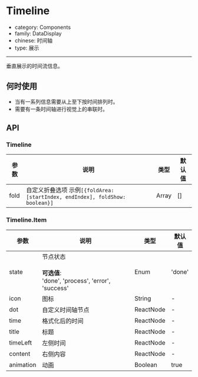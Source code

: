 # Timeline

-   category: Components
-   family: DataDisplay
-   chinese: 时间轴
-   type: 展示

---

垂直展示的时间流信息。

## 何时使用

-   当有一系列信息需要从上至下按时间排列时。
-   需要有一条时间轴进行视觉上的串联时。

## API

### Timeline

| 参数   | 说明                                                                  | 类型    | 默认值 |
| ---- | ------------------------------------------------------------------- | ----- | --- |
| fold | 自定义折叠选项 示例`[{foldArea: [startIndex, endIndex], foldShow: boolean}]` | Array | \[] |

### Timeline.Item

| 参数        | 说明                                                               | 类型        | 默认值    |
| --------- | ---------------------------------------------------------------- | --------- | ------ |
| state     | 节点状态<br/><br/>**可选值**:<br/>'done', 'process', 'error', 'success' | Enum      | 'done' |
| icon      | 图标                                                               | String    | -      |
| dot       | 自定义时间轴节点                                                         | ReactNode | -      |
| time      | 格式化后的时间                                                          | ReactNode | -      |
| title     | 标题                                                               | ReactNode | -      |
| timeLeft  | 左侧时间                                                             | ReactNode | -      |
| content   | 右侧内容                                                             | ReactNode | -      |
| animation | 动画                                                               | Boolean   | true   |
